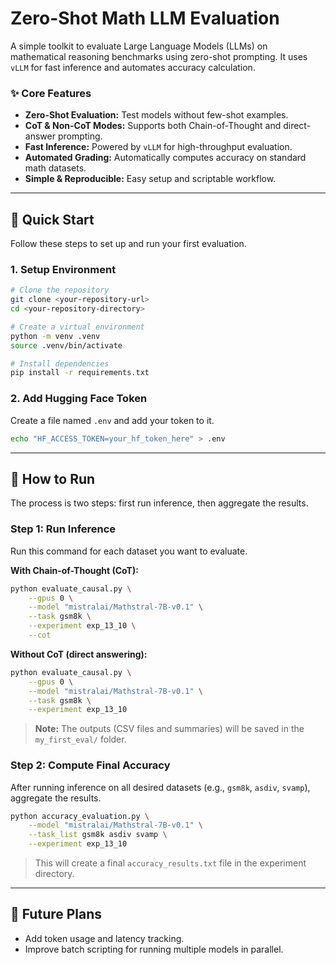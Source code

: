 # Zero-Shot Math LLM Evaluation

A simple toolkit to evaluate Large Language Models (LLMs) on mathematical reasoning benchmarks using zero-shot prompting. It uses `vLLM` for fast inference and automates accuracy calculation.

### ✨ Core Features
- **Zero-Shot Evaluation:** Test models without few-shot examples.
- **CoT & Non-CoT Modes:** Supports both Chain-of-Thought and direct-answer prompting.
- **Fast Inference:** Powered by `vLLM` for high-throughput evaluation.
- **Automated Grading:** Automatically computes accuracy on standard math datasets.
- **Simple & Reproducible:** Easy setup and scriptable workflow.

---

## 🚀 Quick Start

Follow these steps to set up and run your first evaluation.

### 1. Setup Environment
```bash
# Clone the repository
git clone <your-repository-url>
cd <your-repository-directory>

# Create a virtual environment
python -m venv .venv
source .venv/bin/activate

# Install dependencies
pip install -r requirements.txt
```

### 2. Add Hugging Face Token
Create a file named `.env` and add your token to it.
```bash
echo "HF_ACCESS_TOKEN=your_hf_token_here" > .env
```

---

## 🧩 How to Run

The process is two steps: first run inference, then aggregate the results.

### Step 1: Run Inference
Run this command for each dataset you want to evaluate.

**With Chain-of-Thought (CoT):**
```bash
python evaluate_causal.py \
    --gpus 0 \
    --model "mistralai/Mathstral-7B-v0.1" \
    --task gsm8k \
    --experiment exp_13_10 \
    --cot
```

**Without CoT (direct answering):**
```bash
python evaluate_causal.py \
    --gpus 0 \
    --model "mistralai/Mathstral-7B-v0.1" \
    --task gsm8k \
    --experiment exp_13_10
```
> **Note:** The outputs (CSV files and summaries) will be saved in the `my_first_eval/` folder.

### Step 2: Compute Final Accuracy
After running inference on all desired datasets (e.g., `gsm8k`, `asdiv`, `svamp`), aggregate the results.
```bash
python accuracy_evaluation.py \
    --model "mistralai/Mathstral-7B-v0.1" \
    --task_list gsm8k asdiv svamp \
    --experiment exp_13_10
```
> This will create a final `accuracy_results.txt` file in the experiment directory.

---

## 🧭 Future Plans
- Add token usage and latency tracking.
- Improve batch scripting for running multiple models in parallel.